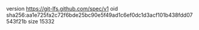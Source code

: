 version https://git-lfs.github.com/spec/v1
oid sha256:aa1e725fa2c72f6bde25bc90e5f49ad1c6ef0dc1d3acf101b438fdd07543f21b
size 15332
